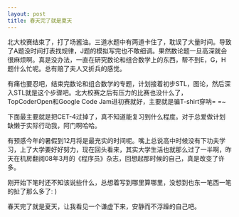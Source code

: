 ```yaml
---
layout: post
title: 春天完了就是夏天
---
```


北大校赛结束了，打了场酱油。三道水题中有两道卡住了，耽误了大量时间。导致了A题没时间打表找规律，J题的模拟写完也不敢细调。果然数论题一旦高深就会很麻烦啊。真是没办法，一直在研究数论和组合数学上的东西，帮不到E，G，H题什么忙呢。总有赔了夫人又折兵的感觉。

有痛也要忍吧，结束完数论和组合数学的专题，计划接着初步STL，图论，然后深入STL就是这个步骤吧。北大校赛之后有压力的比赛也没什么了，TopCoderOpen和Google Code Jam进初赛就好，主要就是骗T-shirt穿呐= =~

下面最主要就是把CET-4过掉了，真不知道能复习到什么程度。对于总爱做计划缺懒于实际行动我，阿门啊哈哈。

有预感今年的暑假到12月将是最充实的时间呢。嘴上总说高中时候没有下功夫学习，上了大学要好好努力，现在回头看来，其实大学生活也就那么过了一半啊，昨天在机房翻阅08年3月的《程序员》杂志，回想起那时候的自己，真是改变了许多。

刚开始下笔时还不知该说些什么，总想着写到哪里算哪里，没想到也东一笔西一笔的扯了那么多了: )

春天完了就是夏天，让我看见一个谦虚下来，安静而不浮躁的自己吧。
